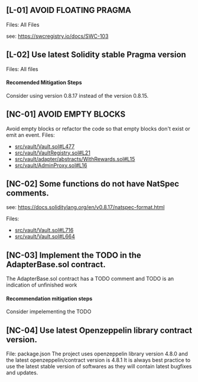 ## [L-01] AVOID FLOATING PRAGMA
Files: All Files

see: https://swcregistry.io/docs/SWC-103

## [L-02] Use latest Solidity stable Pragma version

Files: All files 

#### Recomended Mitigation Steps
Consider using version 0.8.17 instead of the version 0.8.15.

## [NC-01] AVOID EMPTY BLOCKS
Avoid empty blocks or refactor the code so that empty blocks don't exist or emit an event.
Files: 

- [src/vault/Vault.sol#L477](https://github.com/code-423n4/2023-01-popcorn/blob/d95fc31449c260901811196d617366d6352258cd/src/vault/Vault.sol#L477)
- [src/vault/VaultRegistry.sol#L21](https://github.com/code-423n4/2023-01-popcorn/blob/d95fc31449c260901811196d617366d6352258cd/src/vault/VaultRegistry.sol#L21)
- [src/vault/adapter/abstracts/WithRewards.sol#L15](https://github.com/code-423n4/2023-01-popcorn/blob/d95fc31449c260901811196d617366d6352258cd/src/vault/adapter/abstracts/WithRewards.sol#L15)
- [src/vault/AdminProxy.sol#L16](https://github.com/code-423n4/2023-01-popcorn/blob/d95fc31449c260901811196d617366d6352258cd/src/vault/AdminProxy.sol#L16)

## [NC-02] Some functions do not have NatSpec comments.
see: https://docs.soliditylang.org/en/v0.8.17/natspec-format.html

Files:

- [src/vault/Vault.sol#L716](https://github.com/code-423n4/2023-01-popcorn/blob/d95fc31449c260901811196d617366d6352258cd/src/vault/Vault.sol#L716)
- [src/vault/Vault.sol#L664](https://github.com/code-423n4/2023-01-popcorn/blob/d95fc31449c260901811196d617366d6352258cd/src/vault/Vault.sol#L664)

## [NC-03] Implement the TODO in the AdapterBase.sol contract.

The AdapterBase.sol contract has a TODO comment and TODO is an indication of unfinished work

#### Recommendation mitigation steps
Consider impelementing the TODO

## [NC-04] Use latest Openzeppelin library contract version.
File: package.json
The project uses openzeppelin library version 4.8.0 and the latest openzeppelin/contract version is 4.8.1 
It is always best practice to use the latest stable version of softwares as they will contain latest bugfixes and updates.



